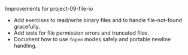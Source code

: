 Improvements for project-09-file-io

- Add exercises to read/write binary files and to handle file-not-found gracefully.
- Add tests for file permission errors and truncated files.
- Document how to use `fopen` modes safely and portable newline handling.

